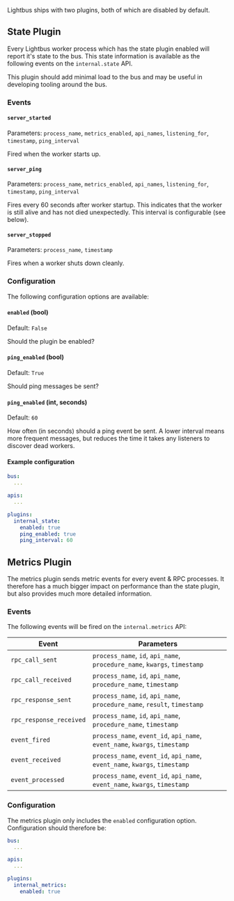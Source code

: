 Lightbus ships with two plugins, both of which are disabled by default.

## State Plugin

Every Lightbus worker process which has the state plugin enabled will report it's state 
to the bus. This state information is available as the following events on the 
`internal.state` API.

This plugin should add minimal load to the bus and may be useful in developing 
tooling around the bus.

### Events

#### `server_started`

Parameters: `process_name`, `metrics_enabled`, `api_names`, `listening_for`, `timestamp`, `ping_interval`

Fired when the worker starts up.

#### `server_ping`

Parameters: `process_name`, `metrics_enabled`, `api_names`, `listening_for`, `timestamp`, `ping_interval`

Fires every 60 seconds after worker startup. This indicates that the worker is still alive and has not 
died unexpectedly. This interval is configurable (see below).

#### `server_stopped`

Parameters: `process_name`, `timestamp`

Fires when a worker shuts down cleanly.

### Configuration

The following configuration options are available:

#### `enabled` (bool)

Default: `False`

Should the plugin be enabled?

#### `ping_enabled` (bool)

Default: `True`

Should ping messages be sent?

#### `ping_enabled` (int, seconds)

Default: `60`

How often (in seconds) should a ping event be sent. A lower interval means more frequent messages, but reduces the 
time it takes any listeners to discover dead workers.

#### Example configuration

```yaml
bus:
  ...

apis:
  ...

plugins:
  internal_state:
    enabled: true
    ping_enabled: true
    ping_interval: 60
```

## Metrics Plugin

The metrics plugin sends metric events for every event & RPC processes. It therefore has a much 
bigger impact on performance than the state plugin, but also provides much more detailed information.

### Events

The following events will be fired on the `internal.metrics` API:

| Event | Parameters |
| --- | --- |
| `rpc_call_sent` | `process_name`, `id`, `api_name`, `procedure_name`, `kwargs`, `timestamp` |
| `rpc_call_received` | `process_name`, `id`, `api_name`, `procedure_name`, `timestamp` |
| `rpc_response_sent` | `process_name`, `id`, `api_name`, `procedure_name`, `result`, `timestamp` |
| `rpc_response_received` | `process_name`, `id`, `api_name`, `procedure_name`, `timestamp` |
| `event_fired` | `process_name`, `event_id`, `api_name`, `event_name`, `kwargs`, `timestamp` |
| `event_received` | `process_name`, `event_id`, `api_name`, `event_name`, `kwargs`, `timestamp` |
| `event_processed` | `process_name`, `event_id`, `api_name`, `event_name`, `kwargs`, `timestamp` |

### Configuration

The metrics plugin only includes the `enabled` configuration option. Configuration should therefore be:

```yaml
bus:
  ...

apis:
  ...

plugins:
  internal_metrics:
    enabled: true
```
